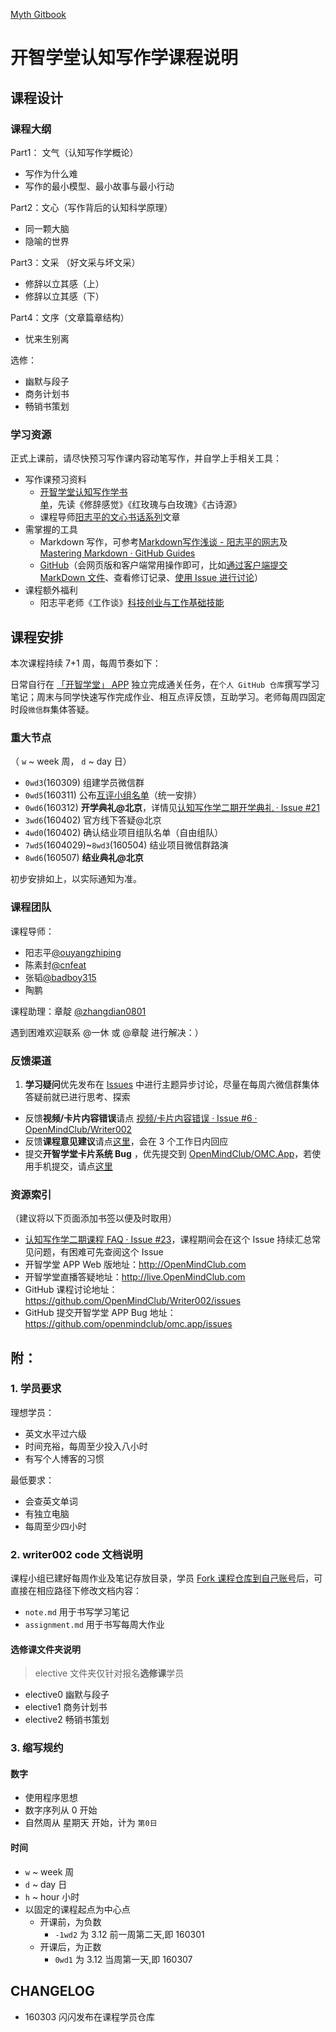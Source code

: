 [Myth Gitbook](https://www.gitbook.com/book/myth8781/writer002/details)

# 开智学堂认知写作学课程说明

## 课程设计

### 课程大纲

Part1： 文气（认知写作学概论）

- 写作为什么难    
- 写作的最小模型、最小故事与最小行动

Part2：文心（写作背后的认知科学原理）

- 同一颗大脑  
- 隐喻的世界

Part3：文采 （好文采与坏文采）

- 修辞以立其感（上）
- 修辞以立其感（下）

Part4：文序（文章篇章结构）

- 忧来生别离

选修：

- 幽默与段子
- 商务计划书
- 畅销书策划

### 学习资源

正式上课前，请尽快预习写作课内容动笔写作，并自学上手相关工具：

- 写作课预习资料
	 - [开智学堂认知写作学书单](http://www.yangzhiping.com/psy/cogwriter.html)，先读《修辞感觉》《红玫瑰与白玫瑰》《古诗源》
	 - 课程导师[阳志平的文心书话系列](http://www.yangzhiping.com/psy/wenxin.html)文章
- 需掌握的工具
	- Markdown 写作，可参考[Markdown写作浅谈 - 阳志平的网志](http://www.yangzhiping.com/tech/r-markdown-knitr.html)及[Mastering Markdown · GitHub Guides](https://guides.github.com/features/mastering-markdown/)
	- [GitHub](https://github.com/)（会网页版和客户端常用操作即可，比如[通过客户端提交 MarkDown 文件](https://guides.github.com/activities/forking/)、查看修订记录、[使用 Issue 进行讨论](https://guides.github.com/features/issues/)）
- 课程额外福利
	- 阳志平老师《工作谈》[科技创业与工作基础技能](http://t.cn/RGwYUTB)

## 课程安排

本次课程持续 7+1 周，每周节奏如下：

日常自行在 [「开智学堂」 APP](http://openmindclub.com/)  独立完成通关任务，在`个人 GitHub 仓库`撰写学习笔记；周末与同学快速写作完成作业、相互点评反馈，互助学习。老师每周四固定时段`微信群`集体答疑。



### 重大节点

（ `w` ~ week 周， `d` ~ day 日）

- `0wd3`(160309) 组建学员微信群
- `0wd5`(160311) 公布[互评小组名单](https://github.com/OpenMindClub/Writer002/issues/29)（统一安排）
- `0wd6`(160312) **开学典礼@北京**，详情见[认知写作学二期开学典礼 · Issue #21 ](https://github.com/OpenMindClub/Writer002/issues/21)
- `3wd6`(160402) 官方线下答疑@北京
- `4wd0`(160402) 确认结业项目组队名单（自由组队）
- `7wd5`(1604029)~`8wd3`(160504) 结业项目微信群路演
- `8wd6`(160507) **结业典礼@北京**

初步安排如上，以实际通知为准。



### 课程团队


课程导师：

- 阳志平[@ouyangzhiping](https://github.com/ouyangzhiping)
- 陈素封[@cnfeat](https://github.com/cnfeat)
- 张韬[@badboy315](https://github.com/badboy315)
- 陶鹏

课程助理：章靛 [@zhangdian0801](https://github.com/zhangdian0801)

遇到困难欢迎联系 @一休 或 @章靛 进行解决：）


### 反馈渠道


1. **学习疑问**优先发布在 [Issues](https://github.com/OpenMindClub/Writer002/issues) 中进行主题异步讨论，尽量在每周六微信群集体答疑前就已进行思考、探索
- 反馈**视频/卡片内容错误**请点 [视频/卡片内容错误 · Issue #6 · OpenMindClub/Writer002](https://github.com/OpenMindClub/Writer002/issues/6)
- 反馈**课程意见建议**请点[这里](http://openmind.mikecrm.com/f.php?t=FhI5rV)，会在 3 个工作日内回应
- 提交**开智学堂卡片系统 Bug** ，优先提交到 [OpenMindClub/OMC.App](https://github.com/OpenMindClub/OMC.App)，若使用手机提交，请点[这里](http://openmind.mikecrm.com/f.php?t=p2DGcY)

### 资源索引

（建议将以下页面添加书签以便及时取用）

- [认知写作学二期课程 FAQ · Issue #23](https://github.com/OpenMindClub/Writer002/issues/23)，课程期间会在这个 Issue 持续汇总常见问题，有困难可先查阅这个 Issue
- 开智学堂 APP Web 版地址：http://OpenMindClub.com 
- 开智学堂直播答疑地址：http://live.OpenMindClub.com
- GitHub 课程讨论地址：https://github.com/OpenMindClub/Writer002/issues
- GitHub 提交开智学堂 APP Bug 地址：https://github.com/openmindclub/omc.app/issues

## 附：

### 1. 学员要求

理想学员：

- 英文水平过六级
- 时间充裕，每周至少投入八小时
- 有写个人博客的习惯

最低要求：

- 会查英文单词
- 有独立电脑
- 每周至少四小时


### 2. writer002 code 文档说明

课程小组已建好每周作业及笔记存放目录，学员 [Fork 课程仓库到自己账号](https://guides.github.com/activities/forking/)后，可直接在相应路径下修改文档内容：

- `note.md` 用于书写学习笔记
- `assignment.md` 用于书写每周大作业

#### 选修课文件夹说明

> elective 文件夹仅针对报名**选修课**学员

- elective0 幽默与段子
- elective1 商务计划书
- elective2 畅销书策划



### 3. 缩写规约


#### 数字

- 使用程序思想
- 数字序列从 0 开始
- 自然周从 星期天 开始，计为 `第0日`

#### 时间

- `w` ~ week 周
- `d` ~ day 日
- `h` ~ hour 小时
- 以固定的课程起点为中心点
    + 开课前，为负数
        * `-1wd2` 为 3.12 前一周第二天,即 160301
    + 开课后，为正数
        * `0wd1` 为 3.12 当周第一天,即 160307


## CHANGELOG 

- 160303 闪闪发布在课程学员仓库

